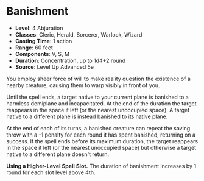 # Banishment

- **Level**: 4 Abjuration
- **Classes**: Cleric, Herald, Sorcerer, Warlock, Wizard
- **Casting Time**: 1 action
- **Range**: 60 feet
- **Components**: V, S, M
- **Duration**: Concentration, up to 1d4+2 round
- **Source**: Level Up Advanced 5e

You employ sheer force of will to make reality question the existence of a nearby creature, causing them to warp visibly in front of you.

Until the spell ends, a target native to your current plane is banished to a harmless demiplane and incapacitated. At the end of the duration the target reappears in the space it left (or the nearest unoccupied space). A target native to a different plane is instead banished to its native plane.

At the end of each of its turns, a banished creature can repeat the saving throw with a -1 penalty for each round it has spent banished, returning on a success. If the spell ends before its maximum duration, the target reappears in the space it left (or the nearest unoccupied space) but otherwise a target native to a different plane doesn't return.

**Using a Higher-Level Spell Slot.** The duration of banishment increases by 1 round for each slot level above 4th.
